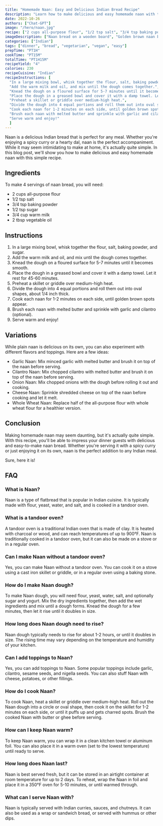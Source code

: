 ```yaml
---
title: "Homemade Naan: Easy and Delicious Indian Bread Recipe"
description: "Learn how to make delicious and easy homemade naan with this simple recipe. Perfect for any Indian meal, this bread is sure to impress your dinner guests."
date: 2022-10-26
authors: ["Chat-GPT"]
image: "/hero/naan.jpg"
recipe: ["2 cups all-purpose flour", "1/2 tsp salt", "3/4 tsp baking powder", "1/2 tsp sugar", "3/4 cup warm milk", "2 tbsp vegetable oil"]
imageDescription: ["Naan bread on a wooden board", "Golden brown naan bread", "Naan bread with garlic and cilantro", "Naan bread on a plate"]
categories: ["Indian"]
tags: ["dinner", "bread", "vegetarian", "vegan", "easy"]
prepTime: "PT1H"
cookTime: "PT15M"
totalTime: "PT1H15M"
recipeYield: "4"
calories: 230
recipeCuisine: "Indian"
recipeInstructions: [
  "In a large mixing bowl, whisk together the flour, salt, baking powder, and sugar.",
  "Add the warm milk and oil, and mix until the dough comes together.",
  "Knead the dough on a floured surface for 5-7 minutes until it becomes smooth.",
  "Place the dough in a greased bowl and cover it with a damp towel. Let it rest for 45-60 minutes.",
  "Preheat a skillet or griddle over medium-high heat.",
  "Divide the dough into 4 equal portions and roll them out into oval shapes, about 1/4 inch thick.",
  "Cook each naan for 1-2 minutes on each side, until golden brown spots appear.",
  "Brush each naan with melted butter and sprinkle with garlic and cilantro (optional).",
  "Serve warm and enjoy!"
  ]
---
```


Naan is a delicious Indian bread that is perfect for any meal. Whether you're enjoying a spicy curry or a hearty dal, naan is the perfect accompaniment. While it may seem intimidating to make at home, it's actually quite simple. In this blog post, we'll show you how to make delicious and easy homemade naan with this simple recipe. 

## Ingredients

To make 4 servings of naan bread, you will need:

- 2 cups all-purpose flour
- 1/2 tsp salt
- 3/4 tsp baking powder
- 1/2 tsp sugar
- 3/4 cup warm milk
- 2 tbsp vegetable oil

## Instructions

1. In a large mixing bowl, whisk together the flour, salt, baking powder, and sugar.
2. Add the warm milk and oil, and mix until the dough comes together.
3. Knead the dough on a floured surface for 5-7 minutes until it becomes smooth.
4. Place the dough in a greased bowl and cover it with a damp towel. Let it rest for 45-60 minutes.
5. Preheat a skillet or griddle over medium-high heat.
6. Divide the dough into 4 equal portions and roll them out into oval shapes, about 1/4 inch thick.
7. Cook each naan for 1-2 minutes on each side, until golden brown spots appear.
8. Brush each naan with melted butter and sprinkle with garlic and cilantro (optional).
9. Serve warm and enjoy!

## Variations

While plain naan is delicious on its own, you can also experiment with different flavors and toppings. Here are a few ideas:

- Garlic Naan: Mix minced garlic with melted butter and brush it on top of the naan before serving.
- Cilantro Naan: Mix chopped cilantro with melted butter and brush it on top of the naan before serving.
- Onion Naan: Mix chopped onions with the dough before rolling it out and cooking.
- Cheese Naan: Sprinkle shredded cheese on top of the naan before cooking and let it melt.
- Whole Wheat Naan: Replace half of the all-purpose flour with whole wheat flour for a healthier version.

## Conclusion

Making homemade naan may seem daunting, but it's actually quite simple. With this recipe, you'll be able to impress your dinner guests with delicious and easy-to-make naan bread. Whether you're serving it with a spicy curry or just enjoying it on its own, naan is the perfect addition to any Indian meal.

Sure, here it is!

## FAQ

### What is Naan?

Naan is a type of flatbread that is popular in Indian cuisine. It is typically made with flour, yeast, water, and salt, and is cooked in a tandoor oven.

### What is a tandoor oven?

A tandoor oven is a traditional Indian oven that is made of clay. It is heated with charcoal or wood, and can reach temperatures of up to 900°F. Naan is traditionally cooked in a tandoor oven, but it can also be made on a stove or in a regular oven.

### Can I make Naan without a tandoor oven?

Yes, you can make Naan without a tandoor oven. You can cook it on a stove using a cast iron skillet or griddle, or in a regular oven using a baking stone.

### How do I make Naan dough?

To make Naan dough, you will need flour, yeast, water, salt, and optionally sugar and yogurt. Mix the dry ingredients together, then add the wet ingredients and mix until a dough forms. Knead the dough for a few minutes, then let it rise until it doubles in size.

### How long does Naan dough need to rise?

Naan dough typically needs to rise for about 1-2 hours, or until it doubles in size. The rising time may vary depending on the temperature and humidity of your kitchen.

### Can I add toppings to Naan?

Yes, you can add toppings to Naan. Some popular toppings include garlic, cilantro, sesame seeds, and nigella seeds. You can also stuff Naan with cheese, potatoes, or other fillings.

### How do I cook Naan?

To cook Naan, heat a skillet or griddle over medium-high heat. Roll out the Naan dough into a circle or oval shape, then cook it on the skillet for 1-2 minutes on each side, or until it puffs up and gets charred spots. Brush the cooked Naan with butter or ghee before serving.

### How can I keep Naan warm?

To keep Naan warm, you can wrap it in a clean kitchen towel or aluminum foil. You can also place it in a warm oven (set to the lowest temperature) until ready to serve.

### How long does Naan last?

Naan is best served fresh, but it can be stored in an airtight container at room temperature for up to 2 days. To reheat, wrap the Naan in foil and place it in a 350°F oven for 5-10 minutes, or until warmed through.

### What can I serve Naan with?

Naan is typically served with Indian curries, sauces, and chutneys. It can also be used as a wrap or sandwich bread, or served with hummus or other dips.